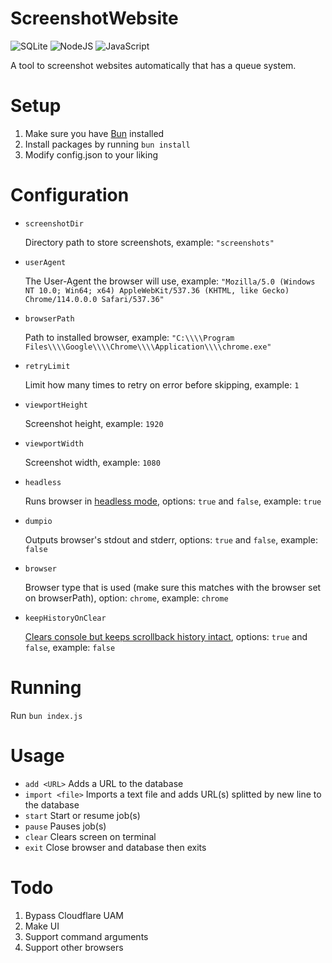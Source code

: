 # ScreenshotWebsite

![SQLite](https://img.shields.io/badge/sqlite-%2307405e.svg?style=for-the-badge&logo=sqlite&logoColor=white)
![NodeJS](https://img.shields.io/badge/node.js-6DA55F?style=for-the-badge&logo=node.js&logoColor=white)
![JavaScript](https://img.shields.io/badge/javascript-%23323330.svg?style=for-the-badge&logo=javascript&logoColor=%23F7DF1E)

A tool to screenshot websites automatically that has a queue system.

# Setup

<ol type="1">
    <li>Make sure you have <a href="https://bun.sh/">Bun</a> installed</li>
    <li>Install packages by running <code>bun install</code></li>
    <li>Modify config.json to your liking</li>
</ol>

# Configuration

<ul>
    <li>
        <code>screenshotDir</code>
        <p>Directory path to store screenshots, example: <code>"screenshots"</code></p>
    </li>
    <li>
        <code>userAgent</code>
        <p>The User-Agent the browser will use, example: <code>"Mozilla/5.0 (Windows NT 10.0; Win64; x64) AppleWebKit/537.36 (KHTML, like Gecko) Chrome/114.0.0.0 Safari/537.36"</code></p>
    </li>
    <li>
        <code>browserPath</code>
        <p>Path to installed browser, example: <code>"C:\\\\Program Files\\\\Google\\\\Chrome\\\\Application\\\\chrome.exe"</code></p</li>
    <li>
        <code>retryLimit</code>
        <p>Limit how many times to retry on error before skipping, example: <code>1</code></p>
    </li>
    <li>
        <code>viewportHeight</code>
        <p>Screenshot height, example: <code>1920</code></p>
    </li>
    <li>
        <code>viewportWidth</code>
        <p>Screenshot width, example: <code>1080</code></p>
    </li>
    <li>
        <code>headless</code>
        <p>Runs browser in <a href="https://pptr.dev/guides/headless-modes">headless mode</a>, options: <code>true</code> and <code>false</code>, example: <code>true</code></p>
    </li>
    <li>
        <code>dumpio</code>
        <p>Outputs browser's stdout and stderr, options: <code>true</code> and <code>false</code>, example: <code>false</code></p>
    </li>
    <li>
        <!--<code>browser</code> Browser type that is used (make sure this matches with the browser set on browserPath), options: <code>chrome</code> and <code>firefox</code>, example: <code>chrome</code>-->
        <code>browser</code>
        <p>Browser type that is used (make sure this matches with the browser set on browserPath), option: <code>chrome</code>, example: <code>chrome</code></p>
    </li>
    <li>
        <code>keepHistoryOnClear</code>
        <p><a href="https://www.npmjs.com/package/console-clear">Clears console but keeps scrollback history intact</a>, options: <code>true</code> and <code>false</code>, example: <code>false</code></p>
    </li>
</ul>

# Running

Run <code>bun index.js</code>

# Usage

-   `add <URL>` Adds a URL to the database
-   `import <file>` Imports a text file and adds URL(s) splitted by new line to the database
-   `start` Start or resume job(s)
-   `pause` Pauses job(s)
-   `clear` Clears screen on terminal
-   `exit` Close browser and database then exits

# Todo

<ol type="1">
    <li>Bypass Cloudflare UAM</li>
    <li>Make UI</li>
    <li>Support command arguments</li>
    <li>Support other browsers</li>
</ol>